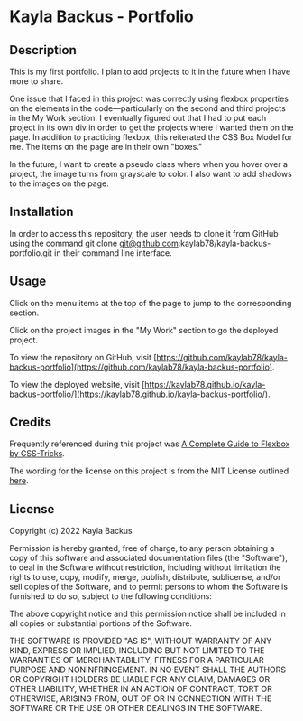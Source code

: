 # Kayla Backus - Portfolio

## Description
This is my first portfolio. I plan to add projects to it in the future when I have more to share.

One issue that I faced in this project was correctly using flexbox properties on the elements in the code—particularly on the second and third projects in the My Work section. I eventually figured out that I had to put each project in its own div in order to get the projects where I wanted them on the page. In addition to practicing flexbox, this reiterated the CSS Box Model for me. The items on the page are in their own "boxes."

In the future, I want to create a pseudo class where when you hover over a project, the image turns from grayscale to color. I also want to add shadows to the images on the page.

## Installation
In order to access this repository, the user needs to clone it from GitHub using the command git clone git@github.com:kaylab78/kayla-backus-portfolio.git in their command line interface.

## Usage
Click on the menu items at the top of the page to jump to the corresponding section.

Click on the project images in the "My Work" section to go the deployed project.

To view the repository on GitHub, visit [https://github.com/kaylab78/kayla-backus-portfolio](https://github.com/kaylab78/kayla-backus-portfolio).

To view the deployed website, visit [https://kaylab78.github.io/kayla-backus-portfolio/](https://kaylab78.github.io/kayla-backus-portfolio/).

## Credits
Frequently referenced during this project was [A Complete Guide to Flexbox by CSS-Tricks](https://css-tricks.com/snippets/css/a-guide-to-flexbox/).

The wording for the license on this project is from the MIT License outlined [here](https://choosealicense.com/licenses/mit/).

## License
Copyright (c) 2022 Kayla Backus

Permission is hereby granted, free of charge, to any person obtaining a copy of this software and associated documentation files (the "Software"), to deal in the Software without restriction, including without limitation the rights to use, copy, modify, merge, publish, distribute, sublicense, and/or sell copies of the Software, and to permit persons to whom the Software is furnished to do so, subject to the following conditions:

The above copyright notice and this permission notice shall be included in all copies or substantial portions of the Software.

THE SOFTWARE IS PROVIDED "AS IS", WITHOUT WARRANTY OF ANY KIND, EXPRESS OR IMPLIED, INCLUDING BUT NOT LIMITED TO THE WARRANTIES OF MERCHANTABILITY, FITNESS FOR A PARTICULAR PURPOSE AND NONINFRINGEMENT. IN NO EVENT SHALL THE AUTHORS OR COPYRIGHT HOLDERS BE LIABLE FOR ANY CLAIM, DAMAGES OR OTHER LIABILITY, WHETHER IN AN ACTION OF CONTRACT, TORT OR OTHERWISE, ARISING FROM, OUT OF OR IN CONNECTION WITH THE SOFTWARE OR THE USE OR OTHER DEALINGS IN THE SOFTWARE.